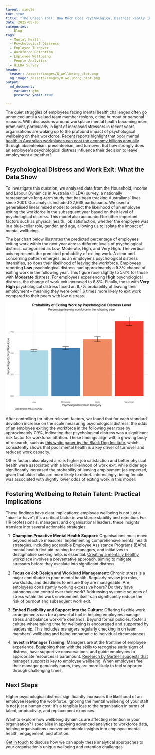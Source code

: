 ```yaml
---
layout: single
toc: true
title: "The Unseen Toll: How Much Does Psychological Distress Really Impact Retention?"
date: 2025-05-26
categories:
  - Blog
tags:
  - Mental Health
  - Psychological Distress
  - Employee Turnover
  - Workforce Retention
  - Employee Wellbeing
  - People Analytics
  - HILDA Survey
header:
  teaser: /assets/images/8_wellbeing_plot.png
  og_image: /assets/images/8_wellbeng_plot.png
output: 
  md_document:
    variant: gfm
    preserve_yaml: true
    
---
```


<style>
  body {
    font-size: 0.8em; /* Adjust font size just for this page */
  }
</style>

The quiet struggles of employees facing mental health challenges often go unnoticed until a valued team member resigns, citing burnout or personal reasons. With discussions around workplace mental health becoming more prominent, particularly in light of increased stressors in recent years, organisations are waking up to the profound impact of psychological wellbeing on their workforce. [Recent reports highlight that poor mental health in Australian workplaces can cost the economy billions annually](https://www.pc.gov.au/inquiries/completed/mental-health/report/mental-health.pdf) through absenteeism, presenteeism, and turnover. But how strongly does an employee's psychological distress influence their decision to leave employment altogether?

## Psychological Distress and Work Exit: What the Data Show

To investigate this question, we analysed data from the Household, Income and Labour Dynamics in Australia (HILDA) survey, a nationally representative long-term study that has been tracking Australians' lives since 2001. Our analysis included 22,668 participants. We used a generalised linear mixed model to predict the likelihood of an employee exiting the workforce in the subsequent year based on their level of psychological distress. This model also accounted for other important factors such as physical health, job satisfaction, whether the employee was in a blue-collar role, gender, and age, allowing us to isolate the impact of mental wellbeing.

The bar chart below illustrates the predicted percentage of employees exiting work within the next year across different levels of psychological distress, categorised as Low, Moderate, High, and Very High. The vertical axis represents the predicted probability of exiting work. A clear and concerning pattern emerges: as an employee's psychological distress intensifies, so does their likelihood of leaving the workforce. Employees reporting **Low** psychological distress had approximately a 5.3% chance of exiting work in the following year. This figure rose slightly to 5.6% for those with **Moderate** distress. For employees experiencing **High** psychological distress, the change of work exit increased to 6.8%. Finally, those with **Very High** psychological distress faced an 8.7% probability of leaving their employment – meaning they were over 1.6 times more likely to exit work compared to their peers with low distress.

![](/assets/images/8_wellbeing_plot.png)

After controlling for other relevant factors, we found that for each standard deviation increase on the scale measuring psychological distress, the odds of an employee exiting the workforce in the following year rose by approximately 7.9%, indicating that psychological distress was a significant risk factor for workforce attrition. These findings align with a growing body of research, such as [this white paper by the Black Dog Institute](https://www.blackdoginstitute.org.au/workplace-mental-health-white-paper/), which consistently shows that poor mental health is a key driver of turnover and reduced work capacity. 

Other factors also played a role: higher job satisfaction and better physical health were associated with a lower likelihood of work exit, while older age significantly increased the probability of leaving employment (as expected, given that older folks are more likely to retire). Interestingly, being female was associated with slightly lower odds of exiting work in this model. 

## Fostering Wellbeing to Retain Talent: Practical Implications

These findings have clear implications: employee wellbeing is not just a "nice-to-have"; it's a critical factor in workforce stability and retention. For HR professionals, managers, and organisational leaders, these insights translate into several actionable strategies:

1.  **Champion Proactive Mental Health Support:**
    Organisations must move beyond reactive measures. Implementing comprehensive mental health strategies, including accessible Employee Assistance Programs (EAPs), mental health first aid training for managers, and initiatives to destigmatise seeking help, is essential. [Creating a mentally healthy workplace involves a preventative approach](https://www.safeworkaustralia.gov.au/safety-topic/managing-health-and-safety/mental-health), aiming to mitigate stressors before they escalate into significant distress.

2.  **Focus on Job Design and Workload Management:**
    Chronic stress is a major contributor to poor mental health. Regularly review job roles, workloads, and deadlines to ensure they are manageable. Are employees consistently working excessive hours? Do they have autonomy and control over their work? Addressing systemic sources of stress within the work environment itself can significantly reduce the risk of burnout and subsequent work exit.

3.  **Embed Flexibility and Support into the Culture:**
    Offering flexible work arrangements can be a powerful tool in helping employees manage stress and balance work-life demands. Beyond formal policies, foster a culture where taking time for wellbeing is encouraged and supported by leadership. This includes managers regularly checking in on team members' wellbeing and being empathetic to individual circumstances.

4.  **Invest in Manager Training:**
    Managers are at the frontline of employee experience. Equipping them with the skills to recognise early signs of distress, have supportive conversations, and guide employees to appropriate resources is paramount. [Research by Gartner suggests that manager support is key to employee wellbeing](https://www.gartner.com/en/newsroom/press-releases/2023-06-22-gartner-hr-survey-finds-77-percent-of-employees-are-placing-increased-importance-on-manager-support). When employees feel their manager genuinely cares, they are more likely to feel supported through challenging times.

## Next Steps

Higher psychological distress significantly increases the likelihood of an employee leaving the workforce. Ignoring the mental wellbeing of your staff is not just a human cost; it's a tangible loss to the organisation in terms of talent, productivity, and replacement expenses.

Want to explore how wellbeing dynamics are affecting retention in your organisation? I specialise in applying advanced analytics to workforce data, helping organisations uncover actionable insights into employee mental health, engagement, and attrition.

[Get in touch](mailto:t.ballard@uq.edu.au) to discuss how we can apply these analytical approaches to your organisation's unique wellbeing and retention challenges.
